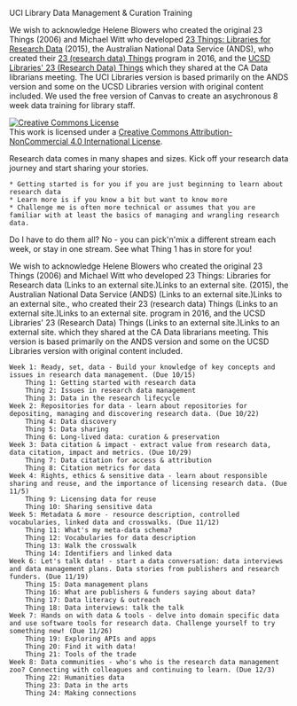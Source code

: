 
UCI Library Data Management & Curation Training

We wish to acknowledge Helene Blowers who created the original 23 Things (2006) and Michael Witt who developed <a href="https://www.rd-alliance.org/23-things-libraries-research-data-rdas-libraries-research-data-interest-group.html">23 Things: Libraries for Research Data</a> (2015), the Australian National Data Service (ANDS), who created their <a href="http://www.ands.org.au/working-with-data/skills/23-research-data-things">23 (research data) Things</a> program in 2016, and the <a href="https://ucsdlib.github.io/23-Research-Data-Things/">UCSD Libraries' 23 (Research Data) Things</a> which they shared at the CA Data librarians meeting. The UCI Libraries version is based primarily on the ANDS version and some on the UCSD Libraries version with original content included.  We used the free version of Canvas to create an asychronous 8 week data training for library staff. 

<a rel="license" href="http://creativecommons.org/licenses/by-nc/4.0/"><img alt="Creative Commons License" style="border-width:0" src="https://i.creativecommons.org/l/by-nc/4.0/88x31.png" /></a><br />This work is licensed under a <a rel="license" href="http://creativecommons.org/licenses/by-nc/4.0/">Creative Commons Attribution-NonCommercial 4.0 International License</a>.

Research data comes in many shapes and sizes. Kick off your research data journey and start sharing your stories.

    * Getting started is for you if you are just beginning to learn about research data
    * Learn more is if you know a bit but want to know more
    * Challenge me is often more technical or assumes that you are familiar with at least the basics of managing and wrangling research data.
    
Do I have to do them all? No - you can pick'n'mix a different stream each week, or stay in one stream. See what Thing 1 has in store for you!

We wish to acknowledge Helene Blowers who created the original 23 Things (2006) and Michael Witt who developed 23 Things: Libraries for Research data (Links to an external site.)Links to an external site. (2015), the Australian National Data Service (ANDS) (Links to an external site.)Links to an external site., who created their 23 (research data) Things (Links to an external site.)Links to an external site. program in 2016, and the UCSD Libraries' 23 (Research Data) Things (Links to an external site.)Links to an external site. which they shared at the CA Data librarians meeting. This version is based primarily on the ANDS version and some on the UCSD Libraries version with original content included.

    Week 1: Ready, set, data - Build your knowledge of key concepts and issues in research data management. (Due 10/15)
        Thing 1: Getting started with research data
        Thing 2: Issues in research data management
        Thing 3: Data in the research lifecycle
    Week 2: Repositories for data - learn about repositories for depositing, managing and discovering research data. (Due 10/22)
        Thing 4: Data discovery
        Thing 5: Data sharing
        Thing 6: Long-lived data: curation & preservation
    Week 3: Data citation & impact - extract value from research data, data citation, impact and metrics. (Due 10/29)
        Thing 7: Data citation for access & attribution
        Thing 8: Citation metrics for data
    Week 4: Rights, ethics & sensitive data - learn about responsible sharing and reuse, and the importance of licensing research data. (Due 11/5)
        Thing 9: Licensing data for reuse
        Thing 10: Sharing sensitive data
    Week 5: Metadata & more - resource description, controlled vocabularies, linked data and crosswalks. (Due 11/12)
        Thing 11: What's my meta-data schema?
        Thing 12: Vocabularies for data description
        Thing 13: Walk the crosswalk
        Thing 14: Identifiers and linked data
    Week 6: Let's talk data! - start a data conversation: data interviews and data management plans. Data stories from publishers and research funders. (Due 11/19)
        Thing 15: Data management plans
        Thing 16: What are publishers & funders saying about data?
        Thing 17: Data literacy & outreach
        Thing 18: Data interviews: talk the talk
    Week 7: Hands on with data & tools - delve into domain specific data and use software tools for research data. Challenge yourself to try something new! (Due 11/26)
        Thing 19: Exploring APIs and apps
        Thing 20: Find it with data!
        Thing 21: Tools of the trade
    Week 8: Data communities - who's who is the research data management zoo? Connecting with colleagues and continuing to learn. (Due 12/3)
        Thing 22: Humanities data
        Thing 23: Data in the arts
        Thing 24: Making connections
